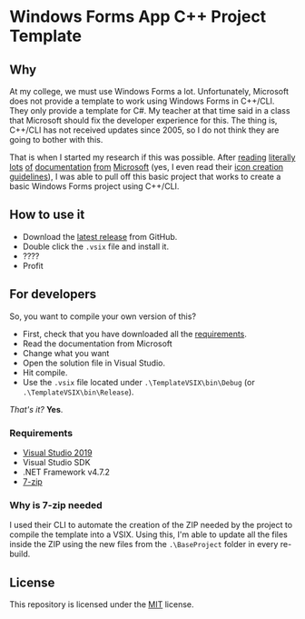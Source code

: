 # Windows Forms App C++ Project Template

## Why

At my college, we must use Windows Forms a lot. Unfortunately, Microsoft does not provide a template to work using Windows Forms in C++/CLI. They only provide a template for C#. My teacher at that time said in a class that Microsoft should fix the developer experience for this. The thing is, C++/CLI has not received updates since 2005, so I do not think they are going to bother with this.

That is when I started my research if this was possible. After [reading] [literally] [lots] [of] [documentation] [from] [Microsoft] (yes, I even read their [icon creation guidelines][1]), I was able to pull off this basic project that works to create a basic Windows Forms project using C++/CLI.

## How to use it

- Download the [latest release](https://github.com/dalbitresb12/winformscpp-template/releases/latest "latest release") from GitHub.
- Double click the `.vsix` file and install it.
- ????
- Profit

## For developers

So, you want to compile your own version of this?

- First, check that you have downloaded all the [requirements](#Requirements).
- Read the documentation from Microsoft
- Change what you want
- Open the solution file in Visual Studio.
- Hit compile.
- Use the `.vsix` file located under `.\TemplateVSIX\bin\Debug` (or `.\TemplateVSIX\bin\Release`).

_That's it?_ **Yes**.

### Requirements

- [Visual Studio 2019](https://visualstudio.microsoft.com/)
- Visual Studio SDK
- .NET Framework v4.7.2
- [7-zip](https://www.7-zip.org/)

### Why is 7-zip needed

I used their CLI to automate the creation of the ZIP needed by the project to compile the template into a VSIX. Using this, I'm able to update all the files inside the ZIP using the new files from the `.\BaseProject` folder in every re-build.

## License

This repository is licensed under the [MIT](TemplateVSIX/LICENSE.txt) license.

[reading]: https://docs.microsoft.com/en-us/visualstudio/ide/specifying-custom-build-events-in-visual-studio?view=vs-2019 "Specify custom build events in Visual Studio"

[literally]: https://docs.microsoft.com/en-us/visualstudio/extensibility/getting-started-with-the-vsix-project-template?view=vs-2019 "Get started with the VSIX Project template"

[lots]: https://docs.microsoft.com/en-us/visualstudio/ide/how-to-create-project-templates?view=vs-2019 "How to: Create project templates"

[of]: https://docs.microsoft.com/en-us/visualstudio/ide/how-to-substitute-parameters-in-a-template?view=vs-2019 "How to: Substitute parameters in a template"

[documentation]: https://docs.microsoft.com/en-us/visualstudio/extensibility/visual-studio-template-schema-reference?view=vs-2019 "Visual Studio template schema reference"

[from]: https://docs.microsoft.com/en-us/visualstudio/extensibility/visual-studio-template-manifest-schema-reference?view=vs-2019 "Visual Studio template manifest schema reference"

[Microsoft]: https://docs.microsoft.com/en-us/visualstudio/ide/template-parameters?view=vs-2019 "Template parameters"

[1]: https://docs.microsoft.com/en-us/visualstudio/extensibility/ux-guidelines/images-and-icons-for-visual-studio?view=vs-2019 "Images and Icons for Visual Studio"
